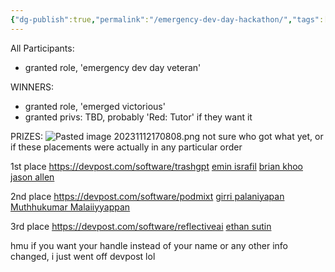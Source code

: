 ```yaml
---
{"dg-publish":true,"permalink":"/emergency-dev-day-hackathon/","tags":["past-events","winners","prizes"]}
---
```



All Participants:
- granted role, 'emergency dev day veteran'


WINNERS:
- granted role, 'emerged victorious'
- granted privs: TBD, probably 'Red: Tutor' if they want it

PRIZES:
![Pasted image 20231112170808.png](/img/user/Pasted%20image%2020231112170808.png)
not sure who got what yet, or if these placements were actually in any particular order

1st place
https://devpost.com/software/trashgpt
[emin israfil](https://devpost.com/eminisrafil)
[brian khoo](https://devpost.com/bkhoo123)
[jason allen](https://devpost.com/JAllen2022)

2nd place
https://devpost.com/software/podmixt
[girri palaniyapan](https://devpost.com/girri)
[Muthhukumar Malaiiyyappan](https://devpost.com/muthhukumarm)

3rd place
https://devpost.com/software/reflectiveai
[ethan sutin](https://devpost.com/ethan990)

hmu if you want your handle instead of your name or any other info changed, i just went off devpost lol